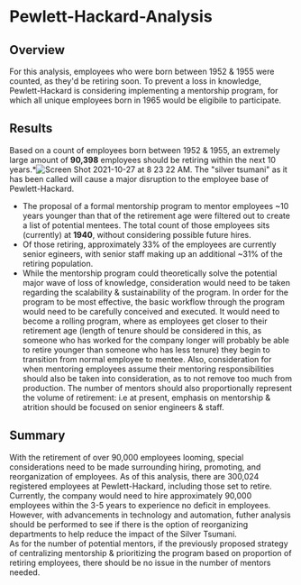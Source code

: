 # Pewlett-Hackard-Analysis

## Overview
For this analysis, employees who were born between 1952 & 1955 were counted, as they'd be retiring soon. To prevent a loss in knowledge, Pewlett-Hackard is considering implementing a mentorship program, for which all unique employees born in 1965 would be eligibile to participate.

## Results

 Based on a count of employees born between 1952 & 1955, an extremely large amount of **90,398** employees should be retiring within the next 10 years.*![Screen Shot 2021-10-27 at 8 23 22 AM](https://user-images.githubusercontent.com/13009587/139099538-547dd3b4-ce28-4bbe-9ed6-36eceae04c81.png).  The "silver tsumani" as it has been called will cause a major disruption to the employee base of Pewlett-Hackard.
* The proposal of a formal mentorship program to mentor employees ~10 years younger than that of the retirement age were filtered out to create a list of potential mentees. The total count of those employees sits (currently) at **1940**, without considering possible future hires.
* Of those retiring, approximately 33% of the employees are currently senior egineers, with senior staff making up an additional ~31% of the retiring population.
* While the mentorship program could theoretically solve the potential major wave of loss of knowledge, consideration would need to be taken regarding the scalability & sustainability of the program. In order for the program to be most effective, the basic workflow through the program would need to be carefully conceived and executed. It would need to become a rolling program, where as employees get closer to their retirement age (length of tenure should be considered in this, as someone who has worked for the company longer will probably be able to retire younger than someone who has less tenure) they begin to transition from normal employee to mentee. Also, consideration for when mentoring employees assume their mentoring responsibilities should also be taken into consideration, as to not remove too much from production. The number of mentors should also proportionally represent the volume of retirement: i.e at present, emphasis on mentorship & atrition should be focused on senior engineers & staff.

## Summary
With the retirement of over 90,000 employees looming, special considerations need to be made surrounding hiring, promoting, and reorganization of employees. As of this analysis, there are 300,024 registered employees at Pewlett-Hackard, including those set to retire. Currently, the company would need to hire approximately 90,000 employees within the 3-5 years to experience no deficit in employees. However, with advancements in technology and automation, futher analysis should be performed to see if there is the option of reorganizing departments to help reduce the impact of the Silver Tsumani. </br> 
As for the number of potential mentors, if the previously proposed strategy of centralizing mentorship & prioritizing the program based on proportion of retiring employees, there should be no issue in the number of mentors needed.
